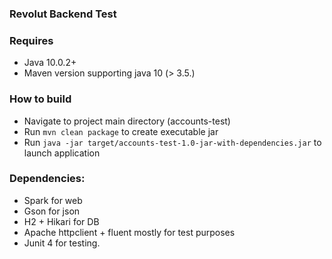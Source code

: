 ### Revolut Backend Test


### Requires

- Java 10.0.2+
- Maven version supporting java 10 (> 3.5.)


### How to build
- Navigate to project main directory (accounts-test)
- Run ```mvn clean package``` to create executable jar
- Run ```java -jar target/accounts-test-1.0-jar-with-dependencies.jar``` to launch application

### Dependencies:

* Spark for web
* Gson for json
* H2 + Hikari for DB 
* Apache httpclient + fluent mostly for test purposes
* Junit 4 for testing.